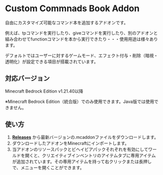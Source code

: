 # Custom Commnads Book Addon
自由にカスタマイズ可能なコマンド本を追加するアドオンです。

例えば、tpコマンドを実行したり、giveコマンドを実行したり、別のアドオンと組み合わせてfunctionコマンドを本から実行できたり・・・使用用途は様々あります。

デフォルトではユーザーに対するゲームモード、エフェクト付与・削除（暗視・透明化）が設定できる項目が搭載されています。
## 対応バージョン
Minecraft Bedrock Edition v1.21.40以降

※Minecraft Bedrock Edition（統合版）でのみ使用できます。Java版では使用できません。
## 使い方
1. [**Releases**](https://github.com/premiere-kingdom/Custom-Commnads-Book-Addon/releases) から最新バージョンの.mcaddonファイルをダウンロードします。
2. ダウンロードしたアドオンをMinecraftにインポートします。
3. 当アドオンのリソースパックとビヘイビアパックそれぞれを有効にしてワールドを開くと、クリエイティブインベントリのアイテムタブに専用アイテムが追加されています。その専用アイテムを持って右クリックまたは長押しで、メニューを開くことができます。
